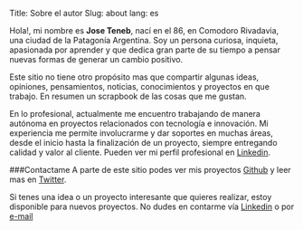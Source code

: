 Title: Sobre el autor
Slug: about
lang: es

Hola!, mi nombre es **Jose Teneb**, nací en el 86, en Comodoro Rivadavia, una ciudad de la Patagonía Argentina. Soy un persona curiosa, inquieta, apasionada por aprender y que dedica gran parte de su tiempo a pensar nuevas formas de generar un cambio positivo.

Este sitio no tiene otro propósito mas que compartir algunas ideas, opiniones, pensamientos, noticias, conocimientos y proyectos en que trabajo. En resumen un scrapbook de las cosas que me gustan.

En lo profesional, actualmente me encuentro trabajando de manera autónoma en proyectos relacionados con tecnología e innovación. Mi experiencia me permite involucrarme y dar soportes en muchas áreas, desde el inicio hasta la finalización de un proyecto, siempre entregando calidad y valor al cliente. Pueden ver mi perfil profesional en [Linkedin](http://ar.linkedin.com/in/joseteneb).

###Contactame
A parte de este sitio podes ver mis proyectos <a class="" href="http://github.com/joseteneb/" target="_blank">Github</a> y leer mas en <a class="" href="https://twitter.com/firedix" target="_blank">Twitter</a>.

Si tenes una idea o un proyecto interesante que quieres realizar, estoy disponible para nuevos proyectos. No dudes en contarme vía <a class="" href="http://ar.linkedin.com/in/joseteneb" target="_blank">Linkedin</a> o por <a class="" href="mailto:joseteneb@gmail.com">e-mail</a>